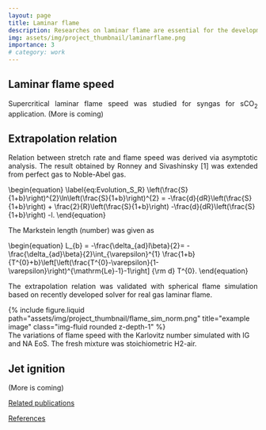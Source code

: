 ```yaml
---
layout: page
title: Laminar flame
description: Researches on laminar flame are essential for the development of combustion chemistry, ignition problem, flame stability ...
img: assets/img/project_thumbnail/laminarflame.png
importance: 3
# category: work
---
```

<!-- the script and style -->
<script>
function togglebibBlock(blockid) {
  var id = document.getElementById(blockid);
  if (id) {
    if(id.className.indexOf('bibBlock') != -1) {
        id.className.indexOf('noshow') == -1?id.className = 'bibBlock noshow':id.className = 'bibBlock';
    }
  } else {
    return;
  }
}
</script>

<style>
div.noshow { display: none; }
div.bibBlock {}
</style> 
<!-- the script and style -->

<h2> Laminar flame speed </h2>

<p style="text-align: justify;">
Supercritical laminar flame speed was studied for syngas for sCO<sub>2</sub> application. (More is coming)
</p>

<h2> Extrapolation relation </h2>

<p style="text-align: justify;">
Relation between stretch rate and flame speed was derived via asymptotic analysis. The result obtained by Ronney and Sivashinsky [1] was extended from perfect gas to Noble-Abel gas.
</p>

\begin{equation} \label{eq:Evolution_S_R}
    \left(\frac{S}{1+b}\right)^{2}\ln\left(\frac{S}{1+b}\right)^{2} = -\frac{d}{dR}\left(\frac{S}{1+b}\right) + \frac{2}{R}\left(\frac{S}{1+b}\right) -\frac{d}{dR}\left(\frac{S}{1+b}\right) -l.
\end{equation}

The Markstein length (number) was given as

\begin{equation}
    L_{b} = -\frac{\delta_{ad}I\beta}{2}= -\frac{\delta_{ad}\beta}{2}\int_{\varepsilon}^{1} \frac{1+b}{T^{0}+b}\left[\left(\frac{T^{0}-\varepsilon}{1-\varepsilon}\right)^{\mathrm{Le}-1}-1\right] {\rm d} T^{0}.
\end{equation}

<p style="text-align: justify;">
The extrapolation relation was validated with spherical flame simulation based on recently developed solver for real gas laminar flame.
</p>

<div class="row justify-content-sm-center">
    <div class="col-sm-10 mt-3 mt-md-0">
        {% include figure.liquid path="assets/img/project_thumbnail/flame_sim_norm.png" title="example image" class="img-fluid rounded z-depth-1" %}
    </div>
</div>
<div class="caption">
    The variations of flame speed with the Karlovitz number simulated with IG and NA EoS. The fresh mixture was stoichiometric H2-air.
</div>

<h2> Jet ignition </h2>

<p style="text-align: justify;">
(More is coming)
</p>


<a href="javascript:togglebibBlock('ref2')" class="textlink">Related publications</a>
<div id="ref2" class="bibBlock noshow">
<div class="publications" >
  {% bibliography --group_by none --query @*[key=SphericalFlame2024]* %}
</div>
</div>

<a href="javascript:togglebibBlock('ref1')" class="textlink">References</a>
<div id="ref1" class="bibBlock noshow">
<pre>
[1] P.D. Ronney, and G.I. Sivashinsky, “A Theoretical Study of Propagation and Extinction of Nonsteady Spherical Flame Fronts,” SIAM J. Appl. Math. 49(4), 1029–1046 (1989).
</pre>
</div>